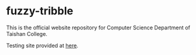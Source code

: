 fuzzy-tribble
=============

This is the official website repository for Computer Science Department of Taishan College.

Testing site provided at [here](http://w1ndy.github.io/fuzzy-tribble/CS_WEB/).
